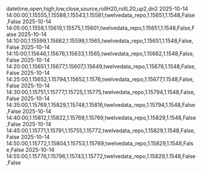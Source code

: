 datetime,open,high,low,close,source,rollH20,rollL20,up2,dn2
2025-10-14 14:00:00,1.15555,1.15588,1.15543,1.15581,twelvedata_repo,1.15651,1.1548,False,False
2025-10-14 14:05:00,1.1558,1.15619,1.15575,1.15601,twelvedata_repo,1.15651,1.1548,False,False
2025-10-14 14:10:00,1.15599,1.15662,1.15599,1.1565,twelvedata_repo,1.15651,1.1548,False,False
2025-10-14 14:15:00,1.15646,1.15676,1.15633,1.1565,twelvedata_repo,1.15662,1.1548,False,False
2025-10-14 14:20:00,1.15651,1.15677,1.15607,1.15649,twelvedata_repo,1.15676,1.1548,False,False
2025-10-14 14:25:00,1.15652,1.15794,1.15652,1.1576,twelvedata_repo,1.15677,1.1548,False,False
2025-10-14 14:30:00,1.15751,1.15777,1.15725,1.15775,twelvedata_repo,1.15794,1.1548,False,False
2025-10-14 14:35:00,1.15769,1.15829,1.15748,1.15816,twelvedata_repo,1.15794,1.1548,False,False
2025-10-14 14:40:00,1.15812,1.15822,1.15769,1.15769,twelvedata_repo,1.15829,1.1548,False,False
2025-10-14 14:45:00,1.15771,1.15791,1.15755,1.15772,twelvedata_repo,1.15829,1.1548,False,False
2025-10-14 14:50:00,1.15772,1.15804,1.15753,1.15769,twelvedata_repo,1.15829,1.1548,False,False
2025-10-14 14:55:00,1.15776,1.15796,1.15743,1.15772,twelvedata_repo,1.15829,1.1548,False,False
